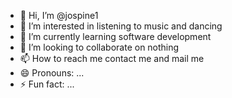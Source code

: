 - 👋 Hi, I’m @jospine1
- 👀 I’m interested in listening to music and dancing
- 🌱 I’m currently learning software development
- 💞️ I’m looking to collaborate on nothing
- 📫 How to reach me contact me and mail me
- 😄 Pronouns: ...
- ⚡ Fun fact: ...

<!---
jospine1/jospine1 is a ✨ special ✨ repository because its `README.md` (this file) appears on your GitHub profile.
You can click the Preview link to take a look at your changes.
--->
